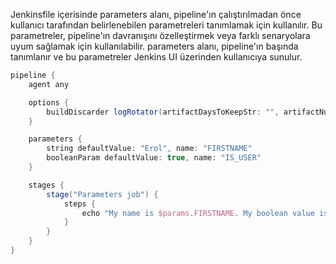 Jenkinsfile içerisinde parameters alanı, pipeline'ın çalıştırılmadan önce kullanıcı tarafından belirlenebilen parametreleri tanımlamak için kullanılır. Bu parametreler, pipeline'ın davranışını özelleştirmek veya farklı senaryolara uyum sağlamak için kullanılabilir. parameters alanı, pipeline'ın başında tanımlanır ve bu parametreler Jenkins UI üzerinden kullanıcıya sunulur.

``` groovy
pipeline {
    agent any

    options {
        buildDiscarder logRotator(artifactDaysToKeepStr: "", artifactNumToKeepStr: "", daysToKeepStr: "30", numToKeepStr: "2")
    }

    parameters {
        string defaultValue: "Erol", name: "FIRSTNAME"
        booleanParam defaultValue: true, name: "IS_USER"
    }

    stages {
        stage("Parameters job") {
            steps {
                echo "My name is $params.FIRSTNAME. My boolean value is => ($params.IS_USER)"
            }
        }
    }
}
